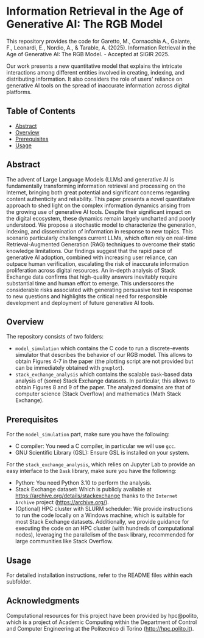 # Information Retrieval in the Age of Generative AI: The RGB Model

This repository provides the code for Garetto, M., Cornacchia A., Galante, F., Leonardi, E., Nordio, A., & Tarable, A. (2025). Information Retrieval in the Age of Generative AI: The RGB Model. - Accepted at SIGIR 2025.

Our work presents a new quantitative model that explains the intricate interactions among different entities involved in creating, indexing, and distributing information. It also considers the role of users' reliance on generative AI tools on the spread of inaccurate information across digital platforms.


## Table of Contents

- [Abstract](#abstract)
- [Overview](#overview)
- [Prerequisites](#prerequisites)
- [Usage](#usage)


## Abstract

The advent of Large Language Models (LLMs) and generative AI is fundamentally transforming information retrieval and processing on the Internet, bringing both great potential and significant concerns regarding content authenticity and reliability. This paper presents a novel quantitative approach to shed light on the complex information dynamics arising from the growing use of generative AI tools. Despite their significant impact on the digital ecosystem, these dynamics remain largely uncharted and poorly understood.
We propose a stochastic model to characterize the generation, indexing, and dissemination of information in response to new topics. This scenario particularly challenges current LLMs, which often rely on real-time Retrieval-Augmented Generation (RAG) techniques to overcome their static knowledge limitations. Our findings suggest that the rapid pace of generative AI adoption, combined with increasing user reliance, can outpace human verification, escalating the risk of inaccurate information proliferation across digital resources.
An in-depth analysis of Stack Exchange data confirms that high-quality answers inevitably require substantial time and human effort to emerge. This underscores the considerable risks associated with generating persuasive text in response to new questions and highlights the critical need for responsible development and deployment of future generative AI tools.


## Overview

The repository consists of two folders: 
- `model_simulation` which contains the C code to run a discrete-events simulator that describes the behavior of our RGB model. This allows to obtain Figures 4-7 in the paper (the plotting script are not provided but can be immediately obtained with `gnuplot`).
- `stack_exchange_analysis` which contains the scalable `Dask`-based data analysis of (some) Stack Exchange datasets. In particular, this allows to obtain Figures 8 and 9 of the paper. The analyzed domains are that of computer science (Stack Overflow) and mathematics (Math Stack Exchange).


## Prerequisites

For the `model_simulation` part, make sure you have the following:

- C compiler: You need a C compiler, in particular we will use `gcc`.
- GNU Scientific Library (GSL): Ensure GSL is installed on your system.

For the `stack_exchange_analysis`, which relies on Jupyter Lab to provide an easy interface to the `Dask` library, make sure you have the following:

- Python: You need Python 3.10 to perform the analysis.
- Stack Exchange dataset: Which is publicly available at https://archive.org/details/stackexchange thanks to the `Internet Archive` project (https://archive.org/).
- (Optional) HPC cluster with SLURM scheduler: We provide instructions to run the code locally on a Windows machine, which is suitable for most Stack Exchange datasets. Additionally, we provide guidance for executing the code on an HPC cluster (with hundreds of computational nodes), leveraging the parallelism of the `Dask` library, recommended for large communities like Stack Overflow.


## Usage

For detailed installation instructions, refer to the README files within each subfolder.


## Acknowledgments

Computational resources for this project have been provided by hpc@polito, which is a project of Academic Computing within the Department of Control and Computer Engineering at the Politecnico di Torino (http://hpc.polito.it).